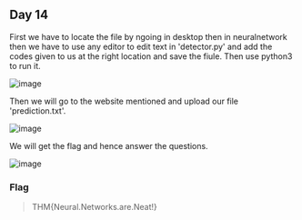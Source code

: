 ## Day 14
First we have to locate the file by ngoing in desktop then in neuralnetwork then we have to use any editor to edit text in 'detector.py' and add the codes given to us at the right location and save the fiule. Then use python3 to run it.

![image](https://github.com/UselessAaka/TryHackMe-Advent-Of-Cyber/assets/148384618/7d160ab7-0d64-4802-9e4a-2c04f23df888)

Then we will go to the website mentioned and upload our file 'prediction.txt'.

![image](https://github.com/UselessAaka/TryHackMe-Advent-Of-Cyber/assets/148384618/8c933bb6-c6fd-4ca5-8aa6-2f3b97433300)

We will get the flag and hence answer the questions.

![image](https://github.com/UselessAaka/TryHackMe-Advent-Of-Cyber/assets/148384618/0b9754f3-b161-4bf2-a07f-04e52a0cf787)

### Flag
> THM{Neural.Networks.are.Neat!}
